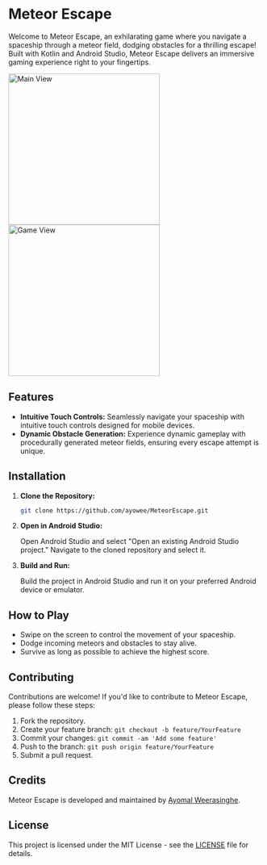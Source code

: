 # Meteor Escape

Welcome to Meteor Escape, an exhilarating game where you navigate a spaceship through a meteor field, dodging obstacles for a thrilling escape! Built with Kotlin and Android Studio, Meteor Escape delivers an immersive gaming experience right to your fingertips.

<img src="https://github.com/ayowee/MeteorEscape/assets/65837792/831c2e69-b2b0-43a8-8160-7603e29ab8f0" alt="Main View" width="300">

<img src="https://github.com/ayowee/MeteorEscape/assets/65837792/e843efcf-65cc-4654-9161-29230f2126a8" alt="Game View" width="300">

## Features

- **Intuitive Touch Controls:** Seamlessly navigate your spaceship with intuitive touch controls designed for mobile devices.
- **Dynamic Obstacle Generation:** Experience dynamic gameplay with procedurally generated meteor fields, ensuring every escape attempt is unique.

## Installation

1. **Clone the Repository:**

    ```bash
    git clone https://github.com/ayowee/MeteorEscape.git
    ```

2. **Open in Android Studio:**

    Open Android Studio and select "Open an existing Android Studio project." Navigate to the cloned repository and select it.

3. **Build and Run:**

    Build the project in Android Studio and run it on your preferred Android device or emulator.

## How to Play

- Swipe on the screen to control the movement of your spaceship.
- Dodge incoming meteors and obstacles to stay alive.
- Survive as long as possible to achieve the highest score.

## Contributing

Contributions are welcome! If you'd like to contribute to Meteor Escape, please follow these steps:

1. Fork the repository.
2. Create your feature branch: `git checkout -b feature/YourFeature`
3. Commit your changes: `git commit -am 'Add some feature'`
4. Push to the branch: `git push origin feature/YourFeature`
5. Submit a pull request.

## Credits

Meteor Escape is developed and maintained by [Ayomal Weerasinghe](https://github.com/ayowee).

## License

This project is licensed under the MIT License - see the [LICENSE](LICENSE) file for details.

